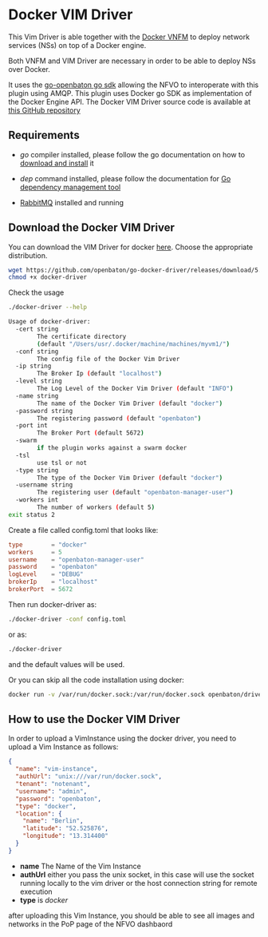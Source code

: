 # Docker VIM Driver

This Vim Driver is able together with the [Docker VNFM][docker-vnfm] to deploy network services (NSs) on top of a Docker engine.

Both VNFM and VIM Driver are necessary in order to be able to deploy NSs over Docker.

It uses the [go-openbaton go sdk](https://github.com/openbaton/go-openbaton) allowing the NFVO to interoperate with this plugin using AMQP.
This plugin uses Docker go SDK as implementation of the Docker Engine API. The Docker VIM Driver source code is available at [this GitHub repository](https://github.com/openbaton/go-docker-driver)

## Requirements

* _go_ compiler installed, please follow the go documentation on how to [download and install](https://golang.org/dl/) it

* _dep_ command installed, please follow the documentation for  [Go dependency management tool](https://github.com/golang/dep)

* [RabbitMQ](https://www.rabbitmq.com/) installed and running

## Download the Docker VIM Driver

You can download the VIM Driver for docker [here](https://github.com/openbaton/go-docker-driver/releases/). Choose the appropriate distribution.

```bash
wget https://github.com/openbaton/go-docker-driver/releases/download/5.0.0/go-docker-driver-darwin-amd64 -O docker-driver
chmod +x docker-driver
```

Check the usage

```bash
./docker-driver --help

Usage of docker-driver:
  -cert string
    	The certificate directory
        (default "/Users/usr/.docker/machine/machines/myvm1/")
  -conf string
    	The config file of the Docker Vim Driver
  -ip string
    	The Broker Ip (default "localhost")
  -level string
    	The Log Level of the Docker Vim Driver (default "INFO")
  -name string
    	The name of the Docker Vim Driver (default "docker")
  -password string
    	The registering password (default "openbaton")
  -port int
    	The Broker Port (default 5672)
  -swarm
    	if the plugin works against a swarm docker
  -tsl
    	use tsl or not
  -type string
    	The type of the Docker Vim Driver (default "docker")
  -username string
    	The registering user (default "openbaton-manager-user")
  -workers int
    	The number of workers (default 5)
exit status 2
```
Create a file called config.toml that looks like:
```toml
type        = "docker"
workers     = 5
username    = "openbaton-manager-user"
password    = "openbaton"
logLevel    = "DEBUG"
brokerIp    = "localhost"
brokerPort  = 5672
```

Then run docker-driver as:

```bash
./docker-driver -conf config.toml
```

or as:
```bash
./docker-driver
```
and the default values will be used.

Or you can skip all the code installation using docker:
```bash
docker run -v /var/run/docker.sock:/var/run/docker.sock openbaton/driver-docker-go driver-docker-go
```

## How to use the Docker VIM Driver

In order to upload a VimInstance using the docker driver, you need to upload a Vim Instance as follows:

```json
{
  "name": "vim-instance",
  "authUrl": "unix:///var/run/docker.sock",
  "tenant": "notenant",
  "username": "admin",
  "password": "openbaton",
  "type": "docker",
  "location": {
    "name": "Berlin",
    "latitude": "52.525876",
    "longitude": "13.314400"
  }
}
```

* **name** The Name of the Vim Instance
* **authUrl** either you pass the unix socket, in this case will use the socket running locally to the vim driver or the host connection string for remote execution
* **type** is _docker_

after uploading this Vim Instance, you should be able to see all images and networks in the PoP page of the NFVO dashbaord

[docker-vnfm]: docker-vnfm.md
[fokus-logo]: https://raw.githubusercontent.com/openbaton/openbaton.github.io/master/images/fokus.png
[openbaton]: http://openbaton.org
[openbaton-doc]: http://openbaton.org/documentation
[openbaton-github]: http://github.org/openbaton
[openbaton-logo]: https://raw.githubusercontent.com/openbaton/openbaton.github.io/master/images/openBaton.png
[openbaton-mail]: mailto:users@openbaton.org
[openbaton-twitter]: https://twitter.com/openbaton
[tub-logo]: https://raw.githubusercontent.com/openbaton/openbaton.github.io/master/images/tu.png
[dummy-vnfm-amqp]: https://github.com/openbaton/dummy-vnfm-amqp
[get-openbaton-org]: http://get.openbaton.org/plugins/stable/
[pop-registration]: pop-registration.md
